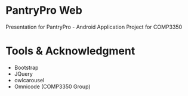 # PantryPro Web

Presentation for PantryPro - Android Application Project for COMP3350

# Tools & Acknowledgment
- Bootstrap
- JQuery
- owlcarousel
- Omnicode (COMP3350 Group)
